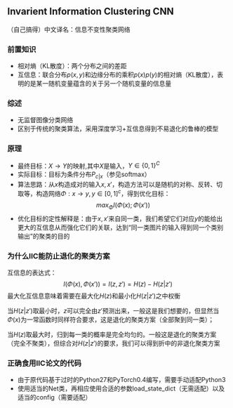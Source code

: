 ## Invarient Information Clustering CNN
（自己搞得）中文译名：信息不变性聚类网络
### 前置知识
- 相对熵（KL散度）：两个分布之间的差距
- 互信息：联合分布$p(x,y)$和边缘分布的乘积$p(x)p(y)$的相对熵（KL散度），表明的是某一随机变量蕴含的关于另一个随机变量的信息量
### 综述
- 无监督图像分类网络
- 区别于传统的聚类算法，采用深度学习+互信息得到不易退化的鲁棒的模型
### 原理
- 最终目标：$X \to Y$的映射,其中$X$是输入，$Y \in \{0, 1\}^C$
- 实际目标：目标为条件分布$P_{c|x}$（参见softmax）
- 算法思路：从$x$构造成对的输入$x, x'$，构造方法可以是随机的对称、反转、切取等，构造网络$\Phi:x \to y, y \in [0,1]^c$，得到优化目标：
  $$
      max_{\Phi}I(\Phi(x);\Phi(x'))
  $$
- 优化目标的定性解释是：由于$x,x'$来自同一类，我们希望它们对应$y$的能给出更大的互信息从而强化它们的关联，达到“同一类图片的输入得到同一个类别输出”的聚类的目的

### 为什么IIC能防止退化的聚类方案
互信息的表达式：
$$
  I(\Phi(x), \Phi(x')) = I(z, z') = H(z) - H(z|z')
$$
最大化互信息意味着需要在最大化$H(z)$和最小化$H(z|z')$之中权衡

当$H(z|z')$取最小时，$z$可以完全由$z'$预测出来，一般这是我们想要的，但显然当$\Phi(x)$为一常函数时同样符合要求，这是退化的聚类方案（全部聚到同一类）；

当$H(z)$取最大时，归到每一类的概率是完全均匀的。一般这是退化的聚类方案（完全不聚类），但综合对$H(z|z')$的要求，我们可以得到折中的非退化聚类方案

### 正确食用IIC论文的代码
- 由于原代码基于过时的Python27和PyTorch0.4编写，需要手动适配Python3
- 使用适当的Net类，再相应使用合适的参数load_state_dict（无需适配）以及适当的config（需要适配）